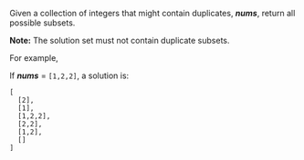 Given a collection of integers that might contain duplicates, ***nums***, return all possible subsets.

**Note:** The solution set must not contain duplicate subsets.

For example,

If ***nums*** = `[1,2,2]`, a solution is:
```
[
  [2],
  [1],
  [1,2,2],
  [2,2],
  [1,2],
  []
]
```
